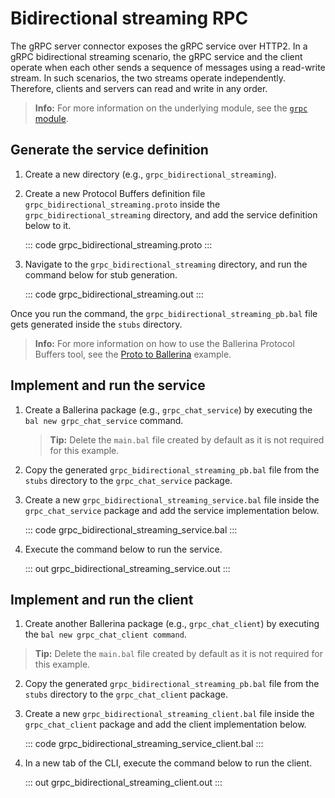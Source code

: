 # Bidirectional streaming RPC

The gRPC server connector exposes the gRPC service over HTTP2. In a gRPC bidirectional streaming scenario, the gRPC service and the client operate when each other sends a sequence of messages using a read-write stream. In such scenarios, the two streams operate independently. Therefore, clients and servers can read and write in any order.

>**Info:** For more information on the underlying module, see the [`grpc` module](https://lib.ballerina.io/ballerina/grpc/latest/).

## Generate the service definition

1. Create a new directory (e.g., `grpc_bidirectional_streaming`).

2. Create a new Protocol Buffers definition file `grpc_bidirectional_streaming.proto` inside the `grpc_bidirectional_streaming` directory, and add the service definition below to it.

    ::: code grpc_bidirectional_streaming.proto :::

3. Navigate to the `grpc_bidirectional_streaming` directory, and run the command below for stub generation.

    ::: code grpc_bidirectional_streaming.out :::

Once you run the command, the `grpc_bidirectional_streaming_pb.bal` file gets generated inside the `stubs` directory. 

>**Info:** For more information on how to use the Ballerina Protocol Buffers tool, see the <a href="https://ballerina.io/learn/by-example/proto-to-ballerina.html">Proto to Ballerina</a> example.

## Implement and run the service

1. Create a Ballerina package (e.g., `grpc_chat_service`) by executing the `bal new grpc_chat_service` command.

    >**Tip:** Delete the `main.bal` file created by default as it is not required for this example.

2. Copy the generated `grpc_bidirectional_streaming_pb.bal` file from the `stubs` directory to the  `grpc_chat_service` package.

3. Create a new `grpc_bidirectional_streaming_service.bal` file inside the `grpc_chat_service` package and add the service implementation below.

    ::: code grpc_bidirectional_streaming_service.bal :::

4. Execute the command below to run the service.

    ::: out grpc_bidirectional_streaming_service.out :::

## Implement and run the client

1. Create another Ballerina package (e.g., `grpc_chat_client`) by executing the `bal new grpc_chat_client command`.

>**Tip:** Delete the `main.bal` file created by default as it is not required for this example.

2. Copy the generated `grpc_bidirectional_streaming_pb.bal` file from the `stubs` directory to the  `grpc_chat_client` package.

3. Create a new `grpc_bidirectional_streaming_client.bal` file inside the `grpc_chat_client` package and add the client implementation below.

    ::: code grpc_bidirectional_streaming_service_client.bal :::

4. In a new tab of the CLI, execute the command below to run the client.

    ::: out grpc_bidirectional_streaming_client.out :::
